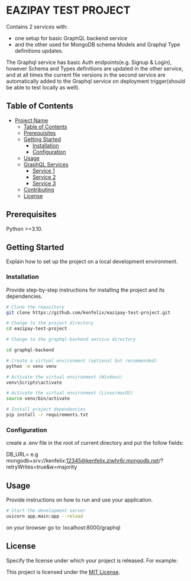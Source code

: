 # EAZIPAY TEST PROJECT

Contains 2 services with:
- one setup for basic GraphQL backend service
- and the other used for MongoDB schema Models and Graphql Type definitions updates.

The Graphql service has basic Auth endpoints(e.g. Signup & Login), however Schema and Types definitions are updated in the other service, and at all times the current file versions in the second service are automatically added to the Graphql service on deployment trigger(should be able to test locally as well).

## Table of Contents

- [Project Name](#project-name)
  - [Table of Contents](#table-of-contents)
  - [Prerequisites](#prerequisites)
  - [Getting Started](#getting-started)
    - [Installation](#installation)
    - [Configuration](#configuration)
  - [Usage](#usage)
  - [GraphQL Services](#graphql-services)
    - [Service 1](#service-1)
    - [Service 2](#service-2)
    - [Service 3](#service-3)
  - [Contributing](#contributing)
  - [License](#license)



## Prerequisites

Python >=3.10.

## Getting Started

Explain how to set up the project on a local development environment.

### Installation

Provide step-by-step instructions for installing the project and its dependencies.

```bash
# Clone the repository
git clone https://github.com/kenfelix/eazipay-test-project.git

# Change to the project directory
cd eazipay-test-project

# Change to the graphql-backend service directory

cd graphql-backend

# Create a virtual environment (optional but recommended)
python -m venv venv

# Activate the virtual environment (Windows)
venv\Scripts\activate

# Activate the virtual environment (Linux/macOS)
source venv/bin/activate

# Install project dependencies
pip install -r requirements.txt
```

### Configuration

create a .env file in the root of current directory and put the follow fields:

DB_URL=<monogodb-atlas-connection-str> e.g mongodb+srv://kenfelix:12345@kenfelix.ziwhr6r.mongodb.net/?retryWrites=true&w=majority

## Usage

Provide instructions on how to run and use your application.

```bash
# Start the development server
uvicorn app.main:app --reload
```

on your browser go to: localhost:8000/graphql


## License

Specify the license under which your project is released. For example:

This project is licensed under the [MIT License](LICENSE.md).
